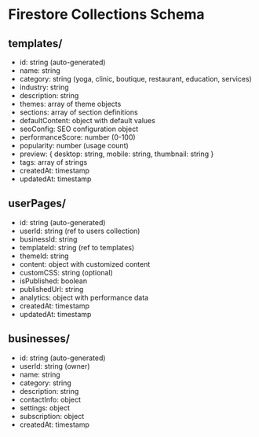 # Firestore Collections Schema

## templates/
- id: string (auto-generated)
- name: string
- category: string (yoga, clinic, boutique, restaurant, education, services)
- industry: string
- description: string
- themes: array of theme objects
- sections: array of section definitions
- defaultContent: object with default values
- seoConfig: SEO configuration object
- performanceScore: number (0-100)
- popularity: number (usage count)
- preview: { desktop: string, mobile: string, thumbnail: string }
- tags: array of strings
- createdAt: timestamp
- updatedAt: timestamp

## userPages/
- id: string (auto-generated)
- userId: string (ref to users collection)
- businessId: string
- templateId: string (ref to templates)
- themeId: string
- content: object with customized content
- customCSS: string (optional)
- isPublished: boolean
- publishedUrl: string
- analytics: object with performance data
- createdAt: timestamp
- updatedAt: timestamp

## businesses/
- id: string (auto-generated)
- userId: string (owner)
- name: string
- category: string
- description: string
- contactInfo: object
- settings: object
- subscription: object
- createdAt: timestamp 